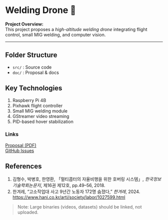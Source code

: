 # Welding Drone 🔧

**Project Overview:**  
This project proposes a *high-altitude welding drone* integrating flight control, small MIG welding, and computer vision.

---

## Folder Structure
- `src/` : Source code  
- `doc/` : Proposal & docs

## Key Technologies
1. Raspberry Pi 4B  
2. Pixhawk flight controller  
3. Small MIG welding module  
4. GStreamer video streaming  
5. PID-based hover stabilization

### Links
[Proposal (PDF)](doc/proposal.pdf)  
[GitHub Issues](../../issues)

## References
1. 김형수, 박병호, 한영환, 「멀티콥터의 자율비행을 위한 호버링 시스템」, *한국정보기술학회논문지*, 제16권 제12호, pp.49–56, 2018.  
2. 한겨레, “고소작업대 사고 9년간 노동자 172명 숨졌다,” *한겨레*, 2024.  
   https://www.hani.co.kr/arti/society/labor/1027599.html

> Note: Large binaries (videos, datasets) should be linked, not uploaded.
